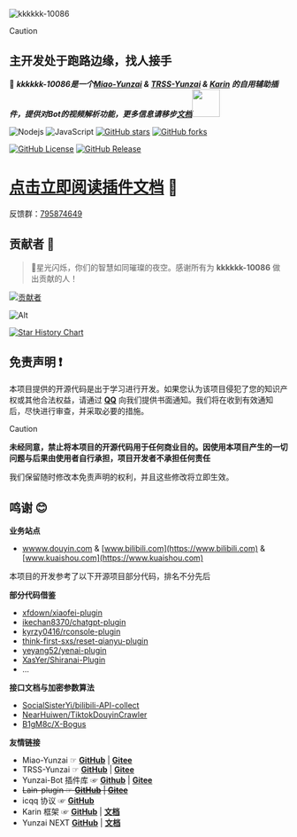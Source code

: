 ![kkkkkk-10086](https://socialify.git.ci/ikenxuan/kkkkkk-10086/image?font=Inter&forks=1&issues=1&language=1&name=1&owner=1&pattern=Plus&pulls=1&stargazers=1&theme=Auto)

> [!CAUTION]
> ## 主开发处于跑路边缘，找人接手

🦄 _**kkkkkk-10086是一个[Miao-Yunzai](https://github.com/yoimiya-kokomi/Miao-Yunzai) & [TRSS-Yunzai](https://github.com/TimeRainStarSky/Yunzai) & [Karin](https://github.com/KarinJS/Karin) 的自用辅助插件，提供对Bot的视频解析功能，更多信息请移步[文档](https://ikenxuan.github.io/kkkkkk-10086)**_<img src="https://media.giphy.com/media/mGcNjsfWAjY5AEZNw6/giphy.gif" width="50">

![Nodejs](https://img.shields.io/badge/-Node.js-3C873A?style=flat&logo=Node.js&logoColor=white)
![JavaScript](https://img.shields.io/badge/-JavaScript-eed718?style=flat&logo=javascript&logoColor=ffffff)
[![GitHub stars](https://img.shields.io/github/stars/ikenxuan/kkkkkk-10086)](https://github.com/ikenxuan/kkkkkk-10086/stargazers)
[![GitHub forks](https://img.shields.io/github/forks/ikenxuan/kkkkkk-10086)](https://github.com/ikenxuan/kkkkkk-10086/network)

<div>

[![GitHub License](https://img.shields.io/github/license/ikenxuan/kkkkkk-10086)](https://github.com/ikenxuan/kkkkkk-10086/blob/master/LICENSE)
[![GitHub Release](https://img.shields.io/github/v/release/ikenxuan/kkkkkk-10086)](https://github.com/ikenxuan/kkkkkk-10086/releases)

<div>

# [点击立即阅读插件文档](https://ikenxuan.github.io/kkkkkk-10086/) 📖

反馈群：[795874649](http://qm.qq.com/cgi-bin/qm/qr?_wv=1027&k=S8y6baEcSkO6TEO5kEdfgmJhz79Oxdw5&authKey=ficWQytHGz3KIv5i0HpGbEeMBpABBXfjEMYRzo3ZwMV%2B0Y5mq8cC0Yxbczfa904H&noverify=0&group_code=795874649)

## 贡献者 🌟

> 🌟星光闪烁，你们的智慧如同璀璨的夜空。感谢所有为 **kkkkkk-10086** 做出贡献的人！

[![贡献者](https://contributors-img.web.app/image?repo=ikenxuan/kkkkkk-10086)](https://github.com/ikenxuan/kkkkkk-10086/graphs/contributors)

![Alt](https://repobeats.axiom.co/api/embed/3396f5ddc7a64da4b9089a4193c2cb3ba40588f7.svg 'Repobeats analytics image')

[![Star History Chart](https://api.star-history.com/svg?repos=ikenxuan/kkkkkk-10086&type=Date)](https://star-history.com/#ikenxuan/kkkkkk-10086&Date)

## 免责声明 ❗

本项目提供的开源代码是出于学习进行开发。如果您认为该项目侵犯了您的知识产权或其他合法权益，请通过 **[QQ](https://qm.qq.com/q/k6Up32hdWE)** 向我们提供书面通知。我们将在收到有效通知后，尽快进行审查，并采取必要的措施。

> [!CAUTION]
> **未经同意，禁止将本项目的开源代码用于任何商业目的。因使用本项目产生的一切问题与后果由使用者自行承担，项目开发者不承担任何责任**

我们保留随时修改本免责声明的权利，并且这些修改将立即生效。

## 鸣谢 😊

**业务站点**

- [wwww.douyin.com](https://www.douyin.com) & [www.bilibili.com](https://www.bilibili.com) & [www.kuaishou.com](https://www.kuaishou.com)

本项目的开发参考了以下开源项目部分代码，排名不分先后

**部分代码借鉴**

- [xfdown/xiaofei-plugin](https://gitee.com/xfdown/xiaofei-plugin)
- [ikechan8370/chatgpt-plugin](https://github.com/ikechan8370/chatgpt-plugin)
- [kyrzy0416/rconsole-plugin](https://gitee.com/kyrzy0416/rconsole-plugin)
- [think-first-sxs/reset-qianyu-plugin](https://gitee.com/think-first-sxs/reset-qianyu-plugin)
- [yeyang52/yenai-plugin](https://github.com/yeyang52/yenai-plugin)
- [XasYer/Shiranai-Plugin](https://github.com/XasYer/Shiranai-Plugin)
- ...

**接口文档与加密参数算法**

- [SocialSisterYi/bilibili-API-collect](https://github.com/SocialSisterYi/bilibili-API-collect)
- [NearHuiwen/TiktokDouyinCrawler](https://github.com/NearHuiwen/TiktokDouyinCrawler)
- [B1gM8c/X-Bogus](https://github.com/B1gM8c/X-Bogus)

**友情链接**

- Miao-Yunzai ☞ [**GitHub**](https://github.com/yoimiya-kokomi/Miao-Yunzai) | [**Gitee**](https://gitee.com/yoimiya-kokomi/Miao-Yunzai)
- TRSS-Yunzai ☞ [**GitHub**](https://github.com/TimeRainStarSky/Yunzai) | [**Gitee**](https://gitee.com/TimeRainStarSky/Yunzai)
- Yunzai-Bot 插件库 ☞ [**Github**](https://github.com/yhArcadia/Yunzai-Bot-plugins-index) | [**Gitee**](https://gitee.com/yhArcadia/Yunzai-Bot-plugins-index)
- ~~Lain-plugin ☞ [**GitHub**](https://github.com/Loli-Lain/Lain-plugin) | [**Gitee**](https://gitee.com/Zyy955/Lain-plugin)~~
- icqq 协议 ☞ [**GitHub**](https://github.com/icqqjs/icqq)
- Karin 框架 ☞ [**GitHub**](https://github.com/Karinjs/Karin) | [**文档**](https://karin.fun)
- Yunzai NEXT [**GitHub**](https://github.com/yunzai-org/yunzaijs) | [**文档**](https://yunzai-org.github.io/docs)
